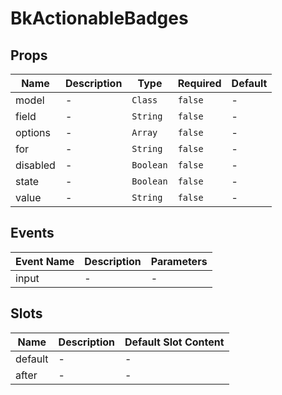 # BkActionableBadges

## Props

<!-- @vuese:BkActionableBadges:props:start -->
|Name|Description|Type|Required|Default|
|---|---|---|---|---|
|model|-|`Class`|`false`|-|
|field|-|`String`|`false`|-|
|options|-|`Array`|`false`|-|
|for|-|`String`|`false`|-|
|disabled|-|`Boolean`|`false`|-|
|state|-|`Boolean`|`false`|-|
|value|-|`String`|`false`|-|

<!-- @vuese:BkActionableBadges:props:end -->


## Events

<!-- @vuese:BkActionableBadges:events:start -->
|Event Name|Description|Parameters|
|---|---|---|
|input|-|-|

<!-- @vuese:BkActionableBadges:events:end -->


## Slots

<!-- @vuese:BkActionableBadges:slots:start -->
|Name|Description|Default Slot Content|
|---|---|---|
|default|-|-|
|after|-|-|

<!-- @vuese:BkActionableBadges:slots:end -->


